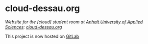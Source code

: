 # cloud-dessau.org

_Website for the [cloud] student room at [Anhalt University of Applied Sciences](https://hs-anhalt.de/en): [cloud-dessau.org](https://cloud-dessau.org)_

This project is now hosted on [GitLab](https://gitlab.dessau.design/cloud/cloud-dessau-org)
